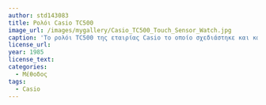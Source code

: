 ```yaml
---
author: std143083
title: Ρολόι Casio TC500
image_url: /images/mygallery/Casio_TC500_Touch_Sensor_Watch.jpg
caption: 'To ρολόι TC500 της εταιρίας Casio το οποίο σχεδιάστηκε και κατασκευάστηκε τη δεκαετία 80 παρείχε λειτουργίες υπολογιστή με χρήση οθόνης αφής. Η συγκεκριμένη εταιρία παρηγαγε πληθώρα μοντέλων ρολογιών υπολογιστή με αυξημένες λειτουργίες, όπως τηλεφωνικοί κατάλογοι, ευρετήρια ονομάτων και διευθύνσεων, χρονόμετρα κτλ' 
license_url:
year: 1985
license_text:
categories:
  - Μέθοδος  
tags:
  - Casio 
---
```

